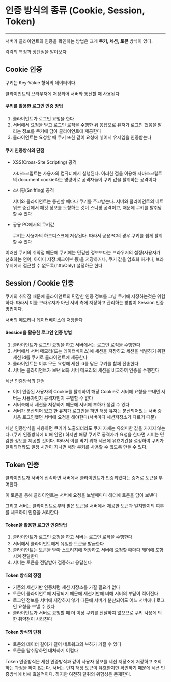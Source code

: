 # 인증 방식의 종류 (Cookie, Session, Token)

---

서버가 클라이언트의 인증을 확인하는 방법은 크게 **쿠키, 세션, 토큰** 방식이 있다.

각각의 특징과 장단점을 알아보자

## Cookie 인증

쿠키는 Key-Value 형식의 데이터이다.

클라이언트의 브라우저에 저장되어 서버와 통신할 때 사용된다

#### 쿠키를 활용한 로그인 인증 방법

1. 클라이언트가 로그인 요청을 한다
2. 서버에서 요청을 받고 로그인 로직을 수행한 뒤 응답으로 유저가 로그인 했음을 알리는 정보를 쿠키에 담아 클라이언트에 제공한다
3. 클라이언트는 요청할 때 쿠키 또한 같이 요청에 넣어서 유저임을 인증받는다

#### 쿠키 인증방식의 단점

- XSS(Cross-Site Scripting) 공격
    
    자바스크립트는 사용자의 컴퓨터에서 실행된다. 이러한 점을 이용해 자바스크립트의 document.cookie라는 명령어로 공격자들이 쿠키 값을 탈취하는 공격이다
    
- 스니핑(Sniffing) 공격
    
    서버와 클라이언트는 통신할 때마다 쿠키를 주고받는다. 서버와 클라이언트의 네트워크 중간에서 패킷 정보를 도청하는 것이 스니핑 공격이고, 때문에 쿠키를 탈취당할 수 있다
    
- 공용 PC에서의 쿠키값
    
    쿠키는 사용자의 하드디스크에 저장된다. 따라서 공용PC의 경우 쿠키를 쉽게 탈취할 수 있다
    

이러한 쿠키의 취약점 때문에 쿠키에는 민감한 정보보다는 브라우저의 설정(사용자가 선호하는 언어, 아이디 저장 체크여부 등)을 저장하거나, 쿠키 값을 암호화 하거나, 브라우저에서 접근할 수 없도록(httpOnly) 설정하곤 한다

## Session / Cookie 인증

쿠키의 취약점 때문에 클라이언트의 민감한 인증 정보를 그냥 쿠키에 저장하는것은 위험하다. 따라서 이를 브라우저가 아닌 서버 측에 저장하고 관리하는 방법이 Session 인증 방법이다.

서버의 메모리나 데이터베이스에 저장한다

#### Session을 활용한 로그인 인증 방법

1. 클라이언트가 로그인 요청을 하고 서버에서는 로그인 로직을 수행한다
2. 서버에서 서버 메모리(또는 데이터베이스)에 세션을 저장하고 세션을 식별하기 위한 세션 id를 쿠키로 클라이언트에 제공한다
3. 클라이언트는 이후 모든 요청에 세션 id를 담은 쿠키를 함께 전송한다
4. 서버는 클라이언트가 보낸 id와 서버 메모리의 세션을 비교하여 인증을 수행한다

세션 인증방식의 단점

- 이미 인증된 사용자의 Cookie를 탈취하여 해당 Cookie로 서버에 요청을 보내면 서버는 사용자인지 공격자인지 구별할 수 없다
- 서버측에서 세션을 저장하기 때문에 서버에 부하가 생길 수 있다
- 서버가 분산되어 있고 한 유저가 로그인을 하면 해당 유저는 분산되어있는 서버 중 처음 로그인했던 서버에 요청을 해야한다(서버마다 세션저장소가 다르기 때문)

세션 인증방식을 사용하면 쿠키가 노출되더라도 쿠키 자체는 유의미한 값을 가지지 않는다. (쿠키 인증방식에 비해 안전) 하지만 해당 쿠키로 공격자가 요청을 한다면 서버는 민감한 정보를 제공할 것이다. 따라서 이를 막기 위해 세션에 유효기간을 설정하여 쿠키가 탈취되더라도 일정 시간이 지나면 해당 쿠키를 사용할 수 없도록 만들 수 있다.

## Token 인증

클라이언트가 서버에 접속하면 서버에서 클라이언트가 인증되었다는 증거로 토큰을 부여한다

이 토큰을 통해 클라이언트는 서버에 요청을 보낼때마다 헤더에 토큰을 담아 보낸다

그리고 서버는 클라이언트로부터 받은 토큰을 서버에서 제공한 토큰과 일치한지의 여부를 체크하여 인증을 처리한다

#### Token을 활용한 로그인 인증방법

1. 클라이언트가 로그인 요청을 하고 서버는 로그인 로직을 수행한다
2. 서버에서 클라이언트에게 유일한 토큰을 발급한다
3. 클라이언트는 토큰을 받아 스토리지에 저장하고 서버에 요청할 때마다 헤더에 포함시켜 전달한다
4. 서버는 토큰을 전달받아 검증하고 응답한다

#### Token 방식의 장점

- 기존의 세션기반 인증처럼 세션 저장소를 가질 필요가 없다
- 토큰이 클라이언트에 저장되기 때문에 세션기반에 비해 서버의 부담이 적어진다
- 로그인 정보를 서버에 저장하지 않기 때문에 서버가 분산되어도 어느 서버에나 로그인 요청을 보낼 수 있다
- 클라이언트가 서버로 요청할 때 더 이상 쿠키를 전달하지 않으므로 쿠키 사용에 의한 취약점이 사라진다

#### Token 방식의 단점

- 토큰의 데이터 길이가 길어 네트워크의 부하가 커질 수 있다
- 토큰을 탈취당하면 대처하기 어렵다

Token 인증방식은 세션 인증방식과 같이 사용자 정보를 세션 저장소에 저장하고 조회하는 과정을 하지 않는다. 서버는 단지 해당 토큰이 유효한지만 확인하기 때문에 세션 인증방식에 비해 효율적이다. 하지만 여전히 탈취의 위험성은 존재한다.
